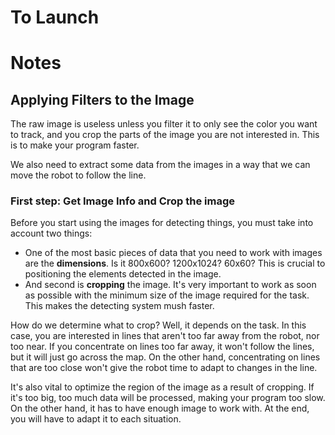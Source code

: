 # To Launch

# Notes

## Applying Filters to the Image

The raw image is useless unless you filter it to only see the color you want to track, and you crop the parts of the image you are not interested in. This is to make your program faster.

We also need to extract some data from the images in a way that we can move the robot to follow the line.

### First step: Get Image Info and Crop the image

Before you start using the images for detecting things, you must take into account two things:

* One of the most basic pieces of data that you need to work with images are the **dimensions**. Is it 800x600? 1200x1024? 60x60?
This is crucial to positioning the elements detected in the image.
* And second is **cropping** the image. It's very important to work as soon as possible with the minimum size of the image required for the task. This makes the detecting system mush faster.

How do we determine what to crop? Well, it depends on the task. In this case, you are interested in lines that aren't too far away from the robot, nor too near. If you concentrate on lines too far away, it won't follow the lines, but it will just go across the map. On the other hand, concentrating on lines that are too close won't give the robot time to adapt to changes in the line.

It's also vital to optimize the region of the image as a result of cropping. If it's too big, too much data will be processed, making your program too slow. On the other hand, it has to have enough image to work with. At the end, you will have to adapt it to each situation.

